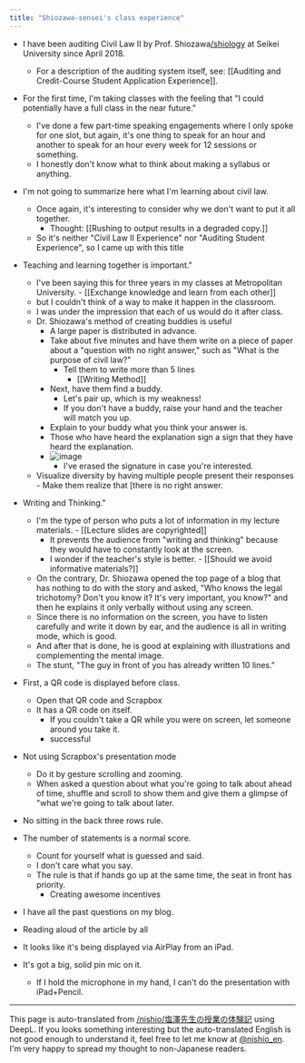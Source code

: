```yaml
---
title: "Shiozawa-sensei's class experience"
---
```


- I have been auditing Civil Law II by Prof. Shiozawa[/shiology](https://scrapbox.io/shiology) at Seikei University since April 2018.
    - For a description of the auditing system itself, see: [[Auditing and Credit-Course Student Application Experience]].

- For the first time, I'm taking classes with the feeling that "I could potentially have a full class in the near future."
    - I've done a few part-time speaking engagements where I only spoke for one slot, but again, it's one thing to speak for an hour and another to speak for an hour every week for 12 sessions or something.
    - I honestly don't know what to think about making a syllabus or anything.

- I'm not going to summarize here what I'm learning about civil law.
    - Once again, it's interesting to consider why we don't want to put it all together.
        - Thought: [[Rushing to output results in a degraded copy.]]
    - So it's neither "Civil Law II Experience" nor "Auditing Student Experience", so I came up with this title

- Teaching and learning together is important."
    - I've been saying this for three years in my classes at Metropolitan University.
            - [[Exchange knowledge and learn from each other]]
    - but I couldn't think of a way to make it happen in the classroom.
    - I was under the impression that each of us would do it after class.
    - Dr. Shiozawa's method of creating buddies is useful
        - A large paper is distributed in advance.
        - Take about five minutes and have them write on a piece of paper about a "question with no right answer," such as "What is the purpose of civil law?"
            - Tell them to write more than 5 lines
                - [[Writing Method]]
        - Next, have them find a buddy.
            - Let's pair up, which is my weakness!
            - If you don't have a buddy, raise your hand and the teacher will match you up.
        - Explain to your buddy what you think your answer is.
        - Those who have heard the explanation sign a sign that they have heard the explanation.
        - ![image](https://gyazo.com/25c557205fe341e95546d76e3f3d006d/thumb/1000)
            - I've erased the signature in case you're interested.
    - Visualize diversity by having multiple people present their responses
            - Make them realize that [there is no right answer.

- Writing and Thinking."
    - I'm the type of person who puts a lot of information in my lecture materials.
            - [[Lecture slides are copyrighted]]
        - It prevents the audience from "writing and thinking" because they would have to constantly look at the screen.
        - I wonder if the teacher's style is better.
                - [[Should we avoid informative materials?]]
    - On the contrary, Dr. Shiozawa opened the top page of a blog that has nothing to do with the story and asked, "Who knows the legal trichotomy? Don't you know it? It's very important, you know?" and then he explains it only verbally without using any screen.
    - Since there is no information on the screen, you have to listen carefully and write it down by ear, and the audience is all in writing mode, which is good.
    - And after that is done, he is good at explaining with illustrations and complementing the mental image.
    - The stunt, "The guy in front of you has already written 10 lines."

- First, a QR code is displayed before class.
    - Open that QR code and Scrapbox
    - It has a QR code on itself.
        - If you couldn't take a QR while you were on screen, let someone around you take it.
        - successful

- Not using Scrapbox's presentation mode
    - Do it by gesture scrolling and zooming.
    - When asked a question about what you're going to talk about ahead of time, shuffle and scroll to show them and give them a glimpse of "what we're going to talk about later.

- No sitting in the back three rows rule.
- The number of statements is a normal score.
    - Count for yourself what is guessed and said.
    - I don't care what you say.
    - The rule is that if hands go up at the same time, the seat in front has priority.
        - Creating awesome incentives

- I have all the past questions on my blog.

- Reading aloud of the article by all


- It looks like it's being displayed via AirPlay from an iPad.
- It's got a big, solid pin mic on it.
    - If I hold the microphone in my hand, I can't do the presentation with iPad+Pencil.

---
This page is auto-translated from [/nishio/塩澤先生の授業の体験記](https://scrapbox.io/nishio/塩澤先生の授業の体験記) using DeepL. If you looks something interesting but the auto-translated English is not good enough to understand it, feel free to let me know at [@nishio_en](https://twitter.com/nishio_en). I'm very happy to spread my thought to non-Japanese readers.